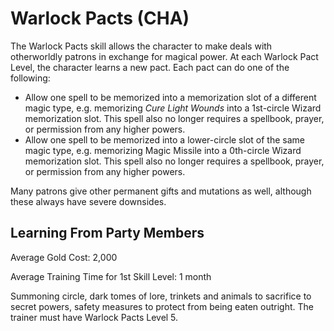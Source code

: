 # Warlock Pacts (CHA)

The Warlock Pacts skill allows the character to make deals with otherworldly patrons in exchange for magical power. At each Warlock Pact Level, the character learns a new pact. Each pact can do one of the following:

- Allow one spell to be memorized into a memorization slot of a different magic type, e.g. memorizing *Cure Light Wounds* into a 1st-circle Wizard memorization slot. This spell also no longer requires a spellbook, prayer, or permission from any higher powers.
- Allow one spell to be memorized into a lower-circle slot of the same magic type, e.g. memorizing Magic Missile into a 0th-circle Wizard memorization slot. This spell also no longer requires a spellbook, prayer, or permission from any higher powers.

Many patrons give other permanent gifts and mutations as well, although these always have severe downsides.

## Learning From Party Members

Average Gold Cost: 2,000

Average Training Time for 1st Skill Level: 1 month

Summoning circle, dark tomes of lore, trinkets and animals to sacrifice to secret powers, safety measures to protect from being eaten outright. The trainer must have Warlock Pacts Level 5.
